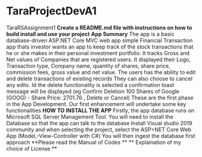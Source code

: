 # TaraProjectDevA1
TaraRSAssignment1
**Create a README.md file with instructions on how to build install and use your project**
**App Summary**
The app is a basic database-driven ASP.NET Core MVC web app simple Financial Transaction app thats investor wants an app to keep track of the stock transactions that he or she makes in their personal investment portfolio. It tracks Gross and Net values of Companies that are registered users.
It displayed their Logo, Transaction type, Company name, quantity of shares, share price, commission fees, gross value and net value. The users has the ability to edit and delete transactions of existing records They can also choose to cancel any edits. Id the delete functionality is selected a confirmation toast message will be displayed (eg Confirm Deletion
100 Shares of Google (GOOG) - Share Price: 2701.76 , Delete or Cancel)
These are the first phase in the App Development.
Our first enhancement will undertake some key functionalities
**HOW TO INSTALL THE APP**
Firstly, the app database runs on Microsoft SQL Server Management Tool. You will need to install the Database so that the app can talk to the database
Install Visual studio 2019 community and when selecting the project, select the ASP>NET Core Web App (Model,-View-Controller with C#)
You will then ingest the database first approach 
**Please read the Manual of Codes **
** Explaination of my choice of License **



